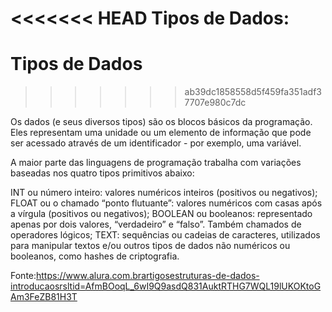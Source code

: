 <<<<<<< HEAD
Tipos de Dados:
=======
# Tipos de Dados
>>>>>>> ab39dc1858558d5f459fa351adf37707e980c7dc

Os dados (e seus diversos tipos) são os blocos básicos da programação. Eles representam uma unidade ou um elemento de informação que pode ser acessado através de um identificador - por exemplo, uma variável.

A maior parte das linguagens de programação trabalha com variações baseadas nos quatro tipos primitivos abaixo:

INT ou número inteiro: valores numéricos inteiros (positivos ou negativos);
FLOAT ou o chamado “ponto flutuante”: valores numéricos com casas após a vírgula (positivos ou negativos);
BOOLEAN ou booleanos: representado apenas por dois valores, “verdadeiro” e “falso”. Também chamados de operadores lógicos;
TEXT: sequências ou cadeias de caracteres, utilizados para manipular textos e/ou outros tipos de dados não numéricos ou booleanos, como hashes de criptografia.

Fonte:https://www.alura.com.brartigosestruturas-de-dados-introducaosrsltid=AfmBOoqL_6wI9Q9asdQ831AuktRTHG7WQL19lUKOKtoGAm3FeZB81H3T
